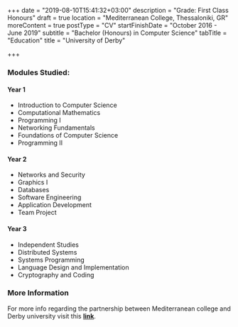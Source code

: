 +++
date = "2019-08-10T15:41:32+03:00"
description = "Grade: First Class Honours"
draft = true
location = "Mediterranean College, Thessaloniki, GR"
moreContent = true
postType = "CV"
startFinishDate = "October 2016 - June 2019"
subtitle = "Bachelor (Honours) in Computer Science"
tabTitle = "Education"
title = "University of Derby"

+++
### Modules Studied:

#### Year 1

* Introduction to Computer Science
* Computational Mathematics
* Programming I
* Networking Fundamentals
* Foundations of Computer Science
* Programming II

#### Year 2

* Networks and Security
* Graphics I
* Databases
* Software Engineering
* Application Development
* Team Project

#### Year 3

* Independent Studies
* Distributed Systems
* Systems Programming
* Language Design and Implementation
* Cryptography and Coding

### More Information

For more info regarding the partnership between Mediterranean college and Derby university visit this [**link**](https://www.derby.ac.uk/business-services/partnership-opportunities/international-partnerships/mediterranean-college/).